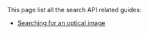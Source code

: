 This page list all the search API related guides:
- [Searching for an optical image](search_optical.md)
